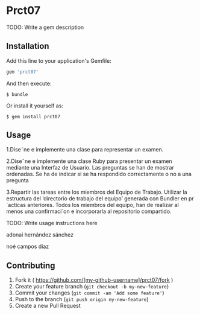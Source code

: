 # Prct07

TODO: Write a gem description

## Installation

Add this line to your application's Gemfile:

```ruby
gem 'prct07'
```

And then execute:

    $ bundle

Or install it yourself as:

    $ gem install prct07

## Usage
1.Dise˜ne e implemente una clase para representar un examen.

2.Dise˜ne e implemente una clase Ruby para presentar un examen mediante una Interfaz de Usuario.
Las preguntas se han de mostrar ordenadas.
Se ha de indicar si se ha respondido correctamente o no a una pregunta

3.Repartir las tareas entre los miembros del Equipo de Trabajo.
Utilizar la estructura del ‘directorio de trabajo del equipo’ generada con Bundler en pr´acticas
anteriores.
Todos los miembros del equipo, han de realizar al menos una confirmaci´on e incorporarla al
repositorio compartido.

TODO: Write usage instructions here

adonai hernández sánchez

noé campos diaz
## Contributing

1. Fork it ( https://github.com/[my-github-username]/prct07/fork )
2. Create your feature branch (`git checkout -b my-new-feature`)
3. Commit your changes (`git commit -am 'Add some feature'`)
4. Push to the branch (`git push origin my-new-feature`)
5. Create a new Pull Request
